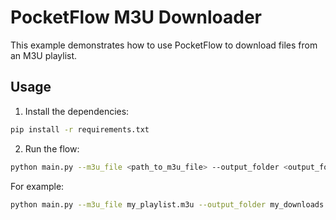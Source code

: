 # PocketFlow M3U Downloader

This example demonstrates how to use PocketFlow to download files from an M3U playlist.

## Usage

1. Install the dependencies:

```bash
pip install -r requirements.txt
```

2. Run the flow:

```bash
python main.py --m3u_file <path_to_m3u_file> --output_folder <output_folder>
```

For example:

```bash
python main.py --m3u_file my_playlist.m3u --output_folder my_downloads
```

